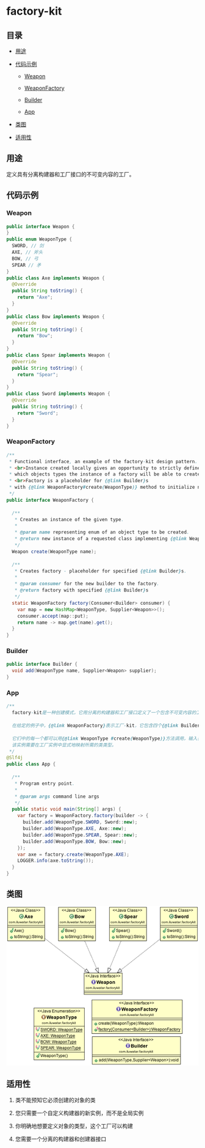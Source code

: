 # factory-kit

## 目录

*   [用途](#用途)

*   [代码示例](#代码示例)

    *   [Weapon](#weapon)

    *   [WeaponFactory](#weaponfactory)

    *   [Builder](#builder)

    *   [App](#app)

*   [类图](#类图)

*   [适用性](#适用性)

## 用途

定义具有分离构建器和工厂接口的不可变内容的工厂。

## 代码示例

### Weapon

```java
public interface Weapon {
}
public enum WeaponType {
  SWORD, // 剑
  AXE, // 斧头
  BOW, // 弓
  SPEAR // 矛
}
public class Axe implements Weapon {
  @Override
  public String toString() {
    return "Axe";
  }
}
public class Bow implements Weapon {
  @Override
  public String toString() {
    return "Bow";
  }
}
public class Spear implements Weapon {
  @Override
  public String toString() {
    return "Spear";
  }
}
public class Sword implements Weapon {
  @Override
  public String toString() {
    return "Sword";
  }
}

```

### WeaponFactory

```java
/**
 * Functional interface, an example of the factory-kit design pattern.
 * <br>Instance created locally gives an opportunity to strictly define
 * which objects types the instance of a factory will be able to create.
 * <br>Factory is a placeholder for {@link Builder}s
 * with {@link WeaponFactory#create(WeaponType)} method to initialize new objects.
 */
public interface WeaponFactory {

  /**
   * Creates an instance of the given type.
   *
   * @param name representing enum of an object type to be created.
   * @return new instance of a requested class implementing {@link Weapon} interface.
   */
  Weapon create(WeaponType name);

  /**
   * Creates factory - placeholder for specified {@link Builder}s.
   *
   * @param consumer for the new builder to the factory.
   * @return factory with specified {@link Builder}s
   */
  static WeaponFactory factory(Consumer<Builder> consumer) {
    var map = new HashMap<WeaponType, Supplier<Weapon>>();
    consumer.accept(map::put);
    return name -> map.get(name).get();
  }
}
```

### Builder

```java
public interface Builder {
  void add(WeaponType name, Supplier<Weapon> supplier);
}
```

### App

```java
/**
  factory-kit是一种创建模式，它用分离的构建器和工厂接口定义了一个包含不可变内容的工厂，以处理在factory-kit实例中直接指定对象的创建问题。

  在给定的例子中，{@link WeaponFactory}表示工厂-kit，它包含四个{@link Builder}，用于创建实现{@link Weapon}接口的类的新对象。

  它们中的每一个都可以用{@link WeaponType #create(WeaponType)}方法调用，输入表示一个{@link WeaponType}的实例，
  该实例需要在工厂实例中显式地映射所需的类类型。
 */
@Slf4j
public class App {

  /**
   * Program entry point.
   *
   * @param args command line args
   */
  public static void main(String[] args) {
    var factory = WeaponFactory.factory(builder -> {
      builder.add(WeaponType.SWORD, Sword::new);
      builder.add(WeaponType.AXE, Axe::new);
      builder.add(WeaponType.SPEAR, Spear::new);
      builder.add(WeaponType.BOW, Bow::new);
    });
    var axe = factory.create(WeaponType.AXE);
    LOGGER.info(axe.toString());
  }
}
```

## 类图

![](image/image_LekXvIe4Fp.png)

## 适用性

1.  类不能预知它必须创建的对象的类

2.  您只需要一个自定义构建器的新实例，而不是全局实例

3.  你明确地想要定义对象的类型，这个工厂可以构建

4.  您需要一个分离的构建器和创建器接口
